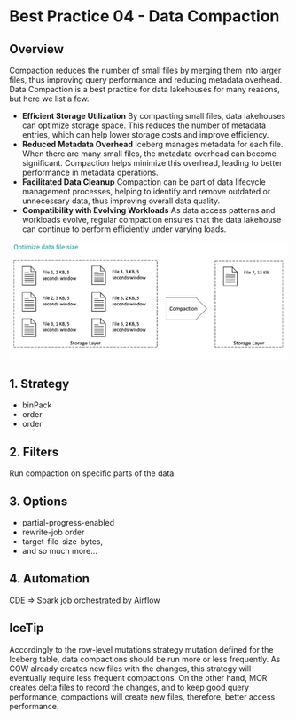 #  Best Practice 04 - Data Compaction

## Overview 
Compaction reduces the number of small files by merging them into larger files, thus improving query performance and reducing metadata overhead. Data Compaction is a best practice for data lakehouses for many reasons, but here we list a few. 

- **Efficient Storage Utilization** By compacting small files, data lakehouses can optimize storage space. This reduces the number of metadata entries, which can help lower storage costs and improve efficiency.
- **Reduced Metadata Overhead** Iceberg manages metadata for each file. When there are many small files, the metadata overhead can become significant. Compaction helps minimize this overhead, leading to better performance in metadata operations.
- **Facilitated Data Cleanup** Compaction can be part of data lifecycle management processes, helping to identify and remove outdated or unnecessary data, thus improving overall data quality.
- **Compatibility with Evolving Workloads** As data access patterns and workloads evolve, regular compaction ensures that the data lakehouse can continue to perform efficiently under varying loads.

![best_practice_4a.jpg](../../images/best_practice_4a.jpg)

## 1. Strategy

- binPack
- order
- order

## 2. Filters

Run compaction on specific parts of the data

## 3. Options

- partial-progress-enabled
- rewrite-job order
- target-file-size-bytes,
- and so much more...

## 4. Automation

CDE => Spark job orchestrated by Airflow

## IceTip

Accordingly to the row-level mutations strategy mutation defined for the Iceberg table, data compactions should be run more or less frequently. 
As COW already creates new files with the changes, this strategy will eventually require less frequent compactions. 
On the other hand, MOR creates delta files to record the changes, and to keep good query performance, compactions will create new files, therefore, better access performance.
